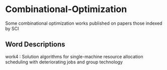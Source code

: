 # Combinational-Optimization
Some combinational optimization works published on papers those indexed by SCI

## Word Descriptions

work4 : Solution algorithms for single-machine resource allocation scheduling with deteriorating jobs and group technology
